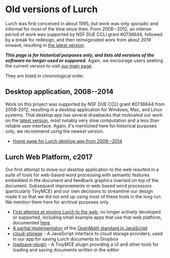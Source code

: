 
# Old versions of Lurch

Lurch was first conceived in about 1995, but work was only sporadic and informal
for most of the time since then.  From 2008--2012, an intense period of work was
supported by NSF DUE CCLI grant #0736644, followed by a break for redesign, and
then reinvigorated work from about 2019 onward, resulting in
[the latest version](index.md).

***This page is for historical purposes only, and lists old versions of the
software no longer used or suppored.***  Again, we encourage users seeking the
current version to visit [our main page](index.md).

They are listed in chronological order.

## Desktop application, 2008--2014

Work on this project was supported by NSF DUE CCLI grant #0736644 from
2008-2012, resulting in a desktop application for Windows, Mac, and Linux
systems.  That desktop app has several drawbacks that motivated our work on the
[latest version](index.md), most notably very slow computation and a less than
reliable user interface.  Again, it's mentioned here for historical purposes
only; we recommend using the newest version.

 * [Home page for Lurch desktop app from 2008--2014](https://sourceforge.net/projects/lurch/)

## Lurch Web Platform, c2017

Our first attempt to move our desktop application to the web resulted in a suite
of tools for web-based word processing with semantic features embedded in the
document and feedback graphics overlaid on top of the document.  Subsequent
improvements in web-based word processors (particularly TinyMCE) and our own
decisions to streamline our design made it so that we did not end up using most
of these tools in the long run.  We mention them here for archival purposes
only.

 * [First attempt at moving Lurch to the web](http://lurchmath.github.io/lurch),
   no longer actively developed or supported, including small example apps that
   use that web platform, documented [here](http://lurchmath.github.io/lurch/site/example-apps/).
 * [A partial implementaton](http://lurchmath.github.io/openmath-js) of the [OpenMath standard in JavaScript](http://www.openmath.org/standard/)
 * [cloud-storage](http://lurchmath.github.io/cloud-storage) - A JavaScript
   interface to cloud storage providers, used in our app for saving Lurch
   documents to Dropbox
 * [loadsave-plugin](http://lurchmath.github.io/loadsave-plugin) - A TinyMCE
   plugin providing a UI and other tools for loading and saving documents
   written in the editor

